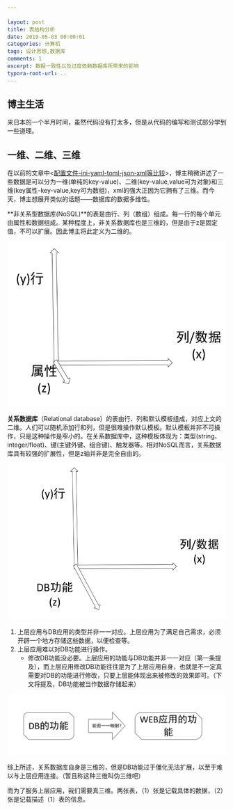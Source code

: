 ```yaml
---

layout: post
title: 表结构分析
date: 2019-05-03 00:00:01
categories: 计算机
tags: 设计思想,数据库
comments: 1
excerpt: 数据一致性以及过度依赖数据库所带来的影响
typora-root-url: ..
---
```


## 博主生活

来日本的一个半月时间，虽然代码没有打太多，但是从代码的编写和测试部分学到一些道理。

## 一维、二维、三维

在以前的文章中<[配置文件-ini-yaml-toml-json-xml等比较](/配置文件-ini-yaml-toml-json-xml等比较)>，博主稍微讲述了一些数据是可以分为一维(单纯的key-value)、二维(key-value,value可为对象)和三维(key属性-key-value,key可为数组)，xml的强大正因为它拥有了三维。而今天，博主想展开类似的话题——数据库的数据多维性。

**非关系型数据库(NoSQL)**的表是由行、列（数组）组成。每一行的每个单元由属性和数据组成。某种程度上，非关系数据库也是三维的，但是由于z是固定值，不可以扩展。因此博主将此定义为二维的。

![1556650128149](/../assets/blog_res/1556650059140.png)

**关系数据库**（Relational database）的表由行、列和默认模板组成，对应上文的二维。人们可以随机添加行和列，但是很难操作默认模板。默认模板并非不可操作，只是这种操作是窄小的。在关系数据库中，这种模板体现为：类型(string、integer/float)、键(主键外键、组合键)、触发器等。相对NoSQL而言，关系数据库具有较强的扩展性，但是z轴并非是完全自由的。

![1556650282280](/../assets/blog_res/1556650282280.png)

1. 上层应用与DB应用的类型并非一一对应。上层应用为了满足自己需求，必须开辟一个地方存储这些数据，以便检查等。
2. 上层应用难以对DB功能进行操作。
   - 修改DB功能没必要。上层应用的功能与DB功能并非一一对应（第一条提及），而上层应用修改DB功能往往是为了上层应用自身，也就是不一定真需要对DB的功能进行修改，只要上层能体现出来被修改的效果即可。（下文将提及，DB功能被当作数据存储起来）

![1556678900476](/../assets/blog_res/1556678900476.png)

综上所述，关系数据库自身是三维的，但是DB功能过于僵化无法扩展，以至于难以与上层应用连接。（暂且称这种三维叫伪三维吧）

而为了服务上层应用，我们需要真三维。两张表，（1）张是记载具体的数据，（2）张是记载描述（1）表的信息。

